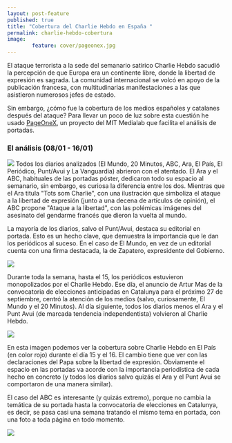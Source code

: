 ```yaml
---
layout: post-feature
published: true
title: "Cobertura del Charlie Hebdo en España "
permalink: charlie-hebdo-cobertura
image: 
        feature: cover/pageonex.jpg
---
```

El ataque terrorista a la sede del semanario satírico Charlie Hebdo sacudió la percepción de que Europa era un continente libre, donde la libertad de expresión es sagrada. La comunidad internacional se volcó en apoyo de la publicación francesa, con multitudinarias manifestaciones a las que asistieron numerosos jefes de estado.

Sin embargo, ¿cómo fue la cobertura de los medios españoles y catalanes después del ataque? Para llevar un poco de luz sobre esta cuestión he usado [PageOneX](http://pageonex.com/), un proyecto del MIT Medialab que facilita el análisis de portadas.

### El análisis (08/01 - 16/01)
<a href="http://pageonex.com/martgnz/charlie-hebdo-coverage-in-spain/"><img src="https://i.imgur.com/td8L0aT.jpg" /></a>
Todos los diarios analizados (El Mundo, 20 Minutos, ABC, Ara, El País, El Periódico, Punt/Avui y La Vanguardia) abrieron con el atentado. El Ara y el ABC, habituales de las portadas póster, dedicaron todo su espacio al semanario, sin embargo, es curiosa la diferencia entre los dos. Mientras que el Ara titula "Tots som Charlie", con una ilustración que simboliza el ataque a la libertad de expresión (junto a una decena de artículos de opinión), el ABC propone "Ataque a la libertad", con las polémicas imágenes del asesinato del gendarme francés que dieron la vuelta al mundo.

La mayoría de los diarios, salvo el Punt/Avui, destaca su editorial en portada. Esto es un hecho clave, que demuestra la importancia que le dan los periódicos al suceso. En el caso de El Mundo, en vez de un editorial cuenta con una firma destacada, la de Zapatero, expresidente del Gobierno.

![](https://i.imgur.com/awqlhAy.jpg)

Durante toda la semana, hasta el 15, los periódicos estuvieron monopolizados por el Charlie Hebdo. Ese día, el anuncio de Artur Mas de la convocatoria de elecciones anticipadas en Catalunya para el próximo 27 de septiembre, centró la atención de los medios (salvo, curiosamente, El Mundo y el 20 Minutos). Al día siguiente, todos los diarios menos el Ara y el Punt Avui (de marcada tendencia independentista) volvieron al Charlie Hebdo.

![](https://i.imgur.com/NiNJtTX.jpg)

En esta imagen podemos ver la cobertura sobre Charlie Hebdo en El País (en color rojo) durante el día 15 y el 16. El cambio tiene que ver con las declaraciones del Papa sobre la libertad de expresión. Obviamente el espacio en las portadas va acorde con la importancia periodística de cada hecho en concreto (y todos los diarios salvo quizás el Ara y el Punt Avui se comportaron de una manera similar).

El caso del ABC es interesante (y quizás extremo), porque no cambia la temática de su portada hasta la convocatoria de elecciones en Catalunya, es decir, se pasa casi una semana tratando el mismo tema en portada, con una foto a toda página en todo momento.

![](https://i.imgur.com/hLU9IfQ.png)
